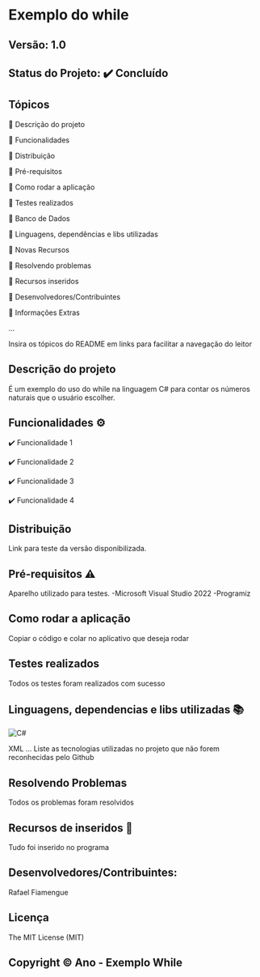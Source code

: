 # Exemplo do while
## Versão: 1.0 
## Status do Projeto: ✔️ Concluído

## Tópicos
🔹 Descrição do projeto 

🔹 Funcionalidades

🔹 Distribuição

🔹 Pré-requisitos

🔹 Como rodar a aplicação

🔹 Testes realizados

🔹 Banco de Dados

🔹 Linguagens, dependências e libs utilizadas

🔹 Novas Recursos

🔹 Resolvendo problemas

🔹 Recursos inseridos 

🔹 Desenvolvedores/Contribuintes

🔹 Informações Extras


...

Insira os tópicos do README em links para facilitar a navegação do leitor

## Descrição do projeto
É um exemplo do uso do while na linguagem C# para contar os números naturais que o usuário escolher.

## Funcionalidades ⚙️
✔️ Funcionalidade 1

✔️ Funcionalidade 2

✔️ Funcionalidade 3

✔️ Funcionalidade 4

## Distribuição
Link para teste da versão disponibilizada.

## Pré-requisitos ⚠️    
Aparelho utilizado para testes.
-Microsoft Visual Studio 2022
-Programiz

## Como rodar a aplicação 
Copiar o código e colar no aplicativo que deseja rodar

## Testes realizados
Todos os testes foram realizados com sucesso

## Linguagens, dependencias e libs utilizadas 📚
![C#](https://img.shields.io/badge/C%23-239120?style=for-the-badge&logo=c-sharp&logoColor=white)

XML
...
Liste as tecnologias utilizadas no projeto que não forem reconhecidas pelo Github

## Resolvendo Problemas 
Todos os problemas foram resolvidos

## Recursos de inseridos 🧰
Tudo foi inserido no programa

## Desenvolvedores/Contribuintes:
Rafael Fiamengue

## Licença
The MIT License (MIT)

## Copyright ©️ Ano - Exemplo While
